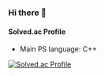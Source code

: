 ### Hi there 👋

#### Solved.ac Profile   
* Main PS language: C++

[![Solved.ac Profile](http://mazassumnida.wtf/api/v2/generate_badge?boj=rmatkddls)](https://solved.ac/rmatkddls/)


<!--
**sangingeum/sangingeum** is a ✨ _special_ ✨ repository because its `README.md` (this file) appears on your GitHub profile.

Here are some ideas to get you started:

- 🔭 I’m currently working on ...
- 🌱 I’m currently learning ...
- 👯 I’m looking to collaborate on ...
- 🤔 I’m looking for help with ...
- 💬 Ask me about ...
- 📫 How to reach me: ...
- 😄 Pronouns: ...
- ⚡ Fun fact: ...
-->
